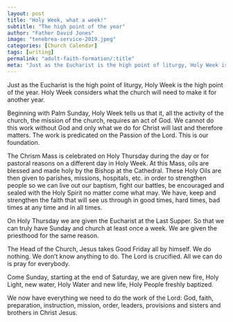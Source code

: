```yaml
---
layout: post
title: "Holy Week, what a week!"
subtitle: "The high point of the year"
author: "Father David Jones"
image: "tenebrea-service-2019.jpeg"
categories: [Church Calendar]
tags: [writing]
permalink: "adult-faith-formation/:title"
meta: "Just as the Eucharist is the high point of liturgy, Holy Week is the high point of the year. Holy Week considers what the church will need to make it for another year."
---
```

Just as the Eucharist is the high point of liturgy, Holy Week is the high point of the year. Holy Week considers what the church will need to make it for another year.
<!--more-->

Beginning with Palm Sunday, Holy Week tells us that it, all the activity of the church, the mission of the church, requires an act of God. We cannot do this work without God and only what we do for Christ will last and therefore matters. The work is predicated on the Passion of the Lord. This is our foundation.

The Chrism Mass is celebrated on Holy Thursday during the day or for pastoral reasons on a different day in Holy Week. At this Mass, oils are blessed and made holy by the Bishop at the Cathedral. These Holy Oils are then given to parishes, missions, hospitals, etc. in order to strengthen people so we can live out our baptism, fight our battles, be encouraged and sealed with the Holy Spirit no matter come what may. We have, keep and strengthen the faith that will see us through in good times, hard times, bad times at any time and in all times.

On Holy Thursday we are given the Eucharist at the Last Supper. So that we can truly have Sunday and church at least once a week. We are given the priesthood for the same reason.

The Head of the Church, Jesus takes Good Friday all by himself. We do nothing. We don’t know anything to do. The Lord is crucified. All we can do is pray for everybody.

Come Sunday, starting at the end of Saturday, we are given new fire, Holy Light, new water, Holy Water and new life, Holy People freshly baptized.

We now have everything we need to do the work of the Lord: God, faith, preparation, instruction, mission, order, leaders, provisions and sisters and brothers in Christ Jesus.